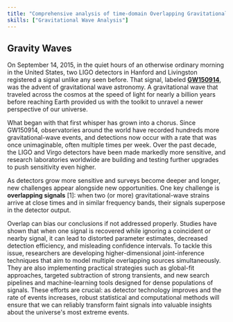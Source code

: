 ```yaml
---
title: "Comprehensive analysis of time-domain Overlapping Gravitational Wave Transients"
skills: ["Gravitational Wave Analysis"]
---
```


<h2>Gravity Waves</h2>

On September 14, 2015, in the quiet hours of an otherwise ordinary morning in the United States, two LIGO detectors in Hanford and Livingston registered a signal unlike any seen before. That signal, labeled [**GW150914**](https://journals.aps.org/prl/abstract/10.1103/PhysRevLett.116.061102), was the advent of gravitational wave astronomy. A gravitational wave that traveled across the cosmos at the speed of light for nearly a billion years before reaching Earth provided us with the toolkit to unravel a newer perspective of our universe.

What began with that first whisper has grown into a chorus. Since GW150914, observatories around the world have recorded hundreds more gravitational-wave events, and detections now occur with a rate that was once unimaginable, often multiple times per week. Over the past decade, the LIGO and Virgo detectors have been made markedly more sensitive, and research laboratories worldwide are building and testing further upgrades to push sensitivity even higher.

As detectors grow more sensitive and surveys become deeper and longer, new challenges appear alongside new opportunities. One key challenge is **overlapping signals** <a class="cite" data-ref="r1">[1]</a>: when two (or more) gravitational-wave strains arrive at close times and in similar frequency bands, their signals superpose in the detector output.

Overlap can bias our conclusions if not addressed properly. Studies have shown that when one signal is recovered while ignoring a coincident or nearby signal, it can lead to distorted parameter estimates, decreased detection efficiency, and misleading confidence intervals. To tackle this issue, researchers are developing higher-dimensional joint-inference techniques that aim to model multiple overlapping sources simultaneously. They are also implementing practical strategies such as global-fit approaches, targeted subtraction of strong transients, and new search pipelines and machine-learning tools designed for dense populations of signals. These efforts are crucial: as detector technology improves and the rate of events increases, robust statistical and computational methods will ensure that we can reliably transform faint signals into valuable insights about the universe's most extreme events.

<div id="ref-r1" class="refdef" style="display:none">
  <div class="ref-entry">
    <strong><a href="https://doi.org/10.1103/PhysRevD.104.044003" target="_blank" rel="noopener">Rao, N. et al.,</strong> Comprehensive analysis of time-domain overlapping gravitational wave transients I: A Lensing Study. arXiv, 2025.
  </div>
</div>

<div id="ref-r2" class="refdef" style="display:none">
  <div class="ref-entry">
    <strong><a href="https://doi.org/10.1103/PhysRevD.104.044003" target="_blank" rel="noopener">Samajdar, A. et al.,</strong> Biases in parameter estimation from overlapping gravitational-wave signals in the third-generation detector era. Physical Review D 2021</a>
  </div>
</div>

<div id="ref-r3" class="refdef" style="display:none">
  <div class="ref-entry">
    <strong><a href="https://doi.org/10.1103/PhysRevD.104.084039" target="_blank" rel="noopener">Relton, P. and Raymond, V.,</strong> Parameter estimation bias from overlapping binary black hole events in second generation interferometers. Physical Review D 2021</a>
  </div>
</div>

<div id="ref-r4" class="refdef" style="display:none">
  <div class="ref-entry">
    <strong><a href="https://doi.org/10.1093/mnras/stad1542" target="_blank" rel="noopener">Janquart, J. et al.,</strong> Analyses of overlapping gravitational wave signals using hierarchical subtraction and joint parameter estimation. Monthly Notices of the Royal Astronomical Society 2023</a>
  </div>
</div>
